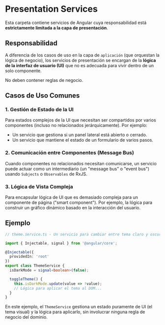 # Presentation Services

Esta carpeta contiene servicios de Angular cuya responsabilidad está **estrictamente limitada a la capa de presentación**.

## Responsabilidad

A diferencia de los casos de uso en la capa de `aplicación` (que orquestan la lógica de negocio), los servicios de presentación se encargan de la **lógica de la interfaz de usuario (UI)** que no es adecuada para vivir dentro de un solo componente.

No deben contener reglas de negocio.

## Casos de Uso Comunes

### 1. Gestión de Estado de la UI
Para estados complejos de la UI que necesitan ser compartidos por varios componentes (incluso no relacionados jerárquicamente). Por ejemplo:
- Un servicio que gestiona si un panel lateral está abierto o cerrado.
- Un servicio que mantiene el estado de un formulario de varios pasos.

### 2. Comunicación entre Componentes (Message Bus)
Cuando componentes no relacionados necesitan comunicarse, un servicio puede actuar como un intermediario (un "message bus" o "event bus") usando `Subjects` o `Observables` de RxJS.

### 3. Lógica de Vista Compleja
Para encapsular lógica de UI que es demasiado compleja para un componente de página ("smart component"). Por ejemplo, la lógica para construir un gráfico dinámico basado en la interacción del usuario.

## Ejemplo

```typescript
// theme.service.ts - Un servicio para cambiar entre tema claro y oscuro

import { Injectable, signal } from '@angular/core';

@Injectable({
  providedIn: 'root'
})
export class ThemeService {
  isDarkMode = signal<boolean>(false);

  toggleTheme() {
    this.isDarkMode.update(value => !value);
    // Lógica para aplicar el tema al DOM...
  }
}
```
En este ejemplo, el `ThemeService` gestiona un estado puramente de UI (el tema visual) y la lógica para aplicarlo, sin involucrar ninguna regla de negocio del dominio.
